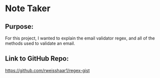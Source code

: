 # Note Taker

## Purpose:
For this project, I wanted to explain the email validator regex, and all of the methods used to validate an email.

## Link to GitHub Repo:
https://github.com/rweisshaar1/regex-gist

